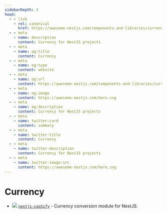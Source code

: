 ```yaml
---
sidebarDepth: 3
head:
  - - link
    - rel: canonical
      href: https://awesome-nestjs.com/components-and-libraries/currency.html
  - - meta
    - name: description
      content: Currency for NestJS projects
  - - meta
    - name: og:title
      content: Currency
  - - meta
    - name: og:type
      content: website
  - - meta
    - name: og:url
      content: https://awesome-nestjs.com/components-and-libraries/currency.html
  - - meta
    - name: og:image
      content: https://awesome-nestjs.com/hero.svg
  - - meta
    - name: og:description
      content: Currency for NestJS projects
  - - meta
    - name: twitter:card
      content: summary
  - - meta
    - name: twitter:title
      content: Currency
  - - meta
    - name: twitter:description
      content: Currency for NestJS projects
  - - meta
    - name: twitter:image:src
      content: https://awesome-nestjs.com/hero.svg
---
```


# Currency

- ![](https://img.shields.io/github/stars/vahidvdn/nestjs-cashify.svg?style=flat-square) [`nestjs-cashify`](https://github.com/vahidvdn/nestjs-cashify) - Currency conversion module for NestJS.
